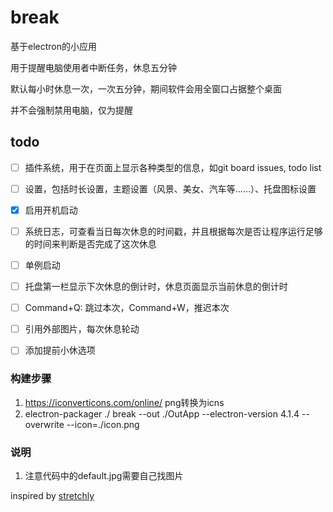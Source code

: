 # break

基于electron的小应用

用于提醒电脑使用者中断任务，休息五分钟

默认每小时休息一次，一次五分钟，期间软件会用全窗口占据整个桌面

并不会强制禁用电脑，仅为提醒

## todo

- [ ] 插件系统，用于在页面上显示各种类型的信息，如git board issues, todo list
- [ ] 设置，包括时长设置，主题设置（风景、美女、汽车等……）、托盘图标设置
- [x] 启用开机启动
- [ ] 系统日志，可查看当日每次休息的时间戳，并且根据每次是否让程序运行足够的时间来判断是否完成了这次休息
- [ ] 单例启动
- [ ] 托盘第一栏显示下次休息的倒计时，休息页面显示当前休息的倒计时
- [ ] Command+Q: 跳过本次，Command+W，推迟本次
- [ ] 引用外部图片，每次休息轮动
- [ ] 添加提前小休选项


### 构建步骤

1. https://iconverticons.com/online/ png转换为icns
2. electron-packager ./ break --out ./OutApp --electron-version 4.1.4 --overwrite --icon=./icon.png

### 说明

1. 注意代码中的default.jpg需要自己找图片

inspired by [stretchly](https://github.com/hovancik/stretchly)
